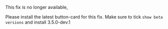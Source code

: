 This fix is no longer available,

Please install the latest button-card for this fix. Make sure to tick `show beta versions` and install 3.5.0-dev.1
